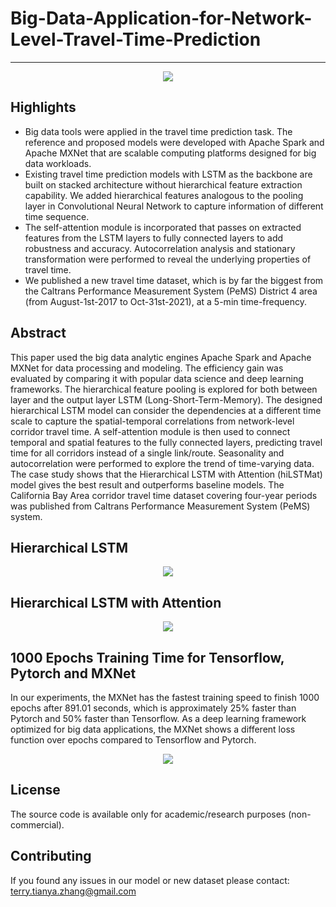 # Big-Data-Application-for-Network-Level-Travel-Time-Prediction

-----
<p align="center"><img src="https://github.com/TeRyZh/Big-Data-Application-for-Network-Level-Travel-Time-Prediction/blob/main/Images/features-of-spark.jpg" /></p>

Highlights
----------
* Big data tools were applied in the travel time prediction task. The reference and proposed models were developed with Apache Spark and Apache MXNet that are scalable computing platforms designed for big data workloads. 
* Existing travel time prediction models with LSTM as the backbone are built on stacked architecture without hierarchical feature extraction capability. We added hierarchical features analogous to the pooling layer in Convolutional Neural Network to capture information of different time sequence. 
* The self-attention module is incorporated that passes on extracted features from the LSTM layers to fully connected layers to add robustness and accuracy. Autocorrelation analysis and stationary transformation were performed to reveal the underlying properties of travel time.
* We published a new travel time dataset, which is by far the biggest from the Caltrans Performance Measurement System (PeMS) District 4 area (from August-1st-2017 to Oct-31st-2021), at a 5-min time-frequency. 


Abstract
--------
This paper used the big data analytic engines Apache Spark and Apache MXNet for data processing and modeling. The efficiency gain was evaluated by comparing it with popular data science and deep learning frameworks. The hierarchical feature pooling is explored for both between layer and the output layer LSTM (Long-Short-Term-Memory). The designed hierarchical LSTM model can consider the dependencies at a different time scale to capture the spatial-temporal correlations from network-level corridor travel time. A self-attention module is then used to connect temporal and spatial features to the fully connected layers, predicting travel time for all corridors instead of a single link/route. Seasonality and autocorrelation were performed to explore the trend of time-varying data. The case study shows that the Hierarchical LSTM with Attention (hiLSTMat) model gives the best result and outperforms baseline models. The California Bay Area corridor travel time dataset covering four-year periods was published from Caltrans Performance Measurement System (PeMS) system. 

## Hierarchical LSTM
<p align="center"><img src="https://github.com/TeRyZh/Big-Data-Application-for-Network-Level-Travel-Time-Prediction/blob/main/Images/hiLSTMS.png" /></p>

## Hierarchical LSTM with Attention
<p align="center"><img src="https://github.com/TeRyZh/Big-Data-Application-for-Network-Level-Travel-Time-Prediction/blob/main/Images/hiLSTMat.png" /></p>

## 1000 Epochs Training Time for Tensorflow, Pytorch and MXNet
In our experiments, the MXNet has the fastest training speed to finish 1000 epochs after 891.01 seconds, which is approximately 25% faster than Pytorch and 50% faster than Tensorflow. As a deep learning framework optimized for big data applications, the MXNet shows a different loss function over epochs compared to Tensorflow and Pytorch.
<p align="center"><img src="https://github.com/TeRyZh/Big-Data-Application-for-Network-Level-Travel-Time-Prediction/blob/main/Images/Speed%20Testing.png" /></p>


License
-------
The source code is available only for academic/research purposes (non-commercial).


Contributing
--------
If you found any issues in our model or new dataset please contact: terry.tianya.zhang@gmail.com

